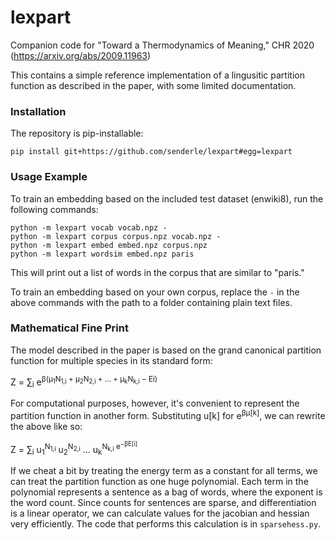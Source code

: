 # lexpart

Companion code for "Toward a Thermodynamics of Meaning," 
CHR 2020 (https://arxiv.org/abs/2009.11963)

This contains a simple reference implementation of a lingusitic partition
function as described in the paper, with some limited documentation.

### Installation

The repository is pip-installable:

    pip install git+https://github.com/senderle/lexpart#egg=lexpart

### Usage Example

To train an embedding based on the included test dataset (enwiki8), run the
following commands:

    python -m lexpart vocab vocab.npz -
    python -m lexpart corpus corpus.npz vocab.npz -
    python -m lexpart embed embed.npz corpus.npz
    python -m lexpart wordsim embed.npz paris

This will print out a list of words in the corpus that are similar to "paris."

To train an embedding based on your own corpus, replace the `-` in the above
commands with the path to a folder containing plain text files.

### Mathematical Fine Print

The model described in the paper is based on the grand canonical partition
function for multiple species in its standard form: 

Z = ∑<sub>i</sub> e<sup>β(µ<sub>1</sub>N<sub>1,i</sub> + µ<sub>2</sub>N<sub>2,i</sub> + ... + µ<sub>k</sub>N<sub>k,i</sub> − Ei)</sup>

For computational purposes, however, it's convenient to represent the
partition function in another form. Substituting u[k] for e<sup>βμ[k]</sup>, 
we can rewrite the above like so:

Z = ∑<sub>i</sub> u<sub>1</sub><sup>N<sub>1,i</sub></sup> u<sub>2</sub><sup>N<sub>2,i</sub></sup> ... u<sub>k</sub><sup>N<sub>k,i</sub> e<sup>−βE[i]</sup>

If we cheat a bit by treating the energy term as a constant for all terms, 
we can treat the partition function as one huge polynomial. Each term in
the polynomial represents a sentence as a bag of words, where the exponent
is the word count. Since counts for sentences are sparse, and differentiation 
is a linear operator, we can calculate values for the jacobian and hessian 
very efficiently. The code that performs this calculation is in
`sparsehess.py`.

